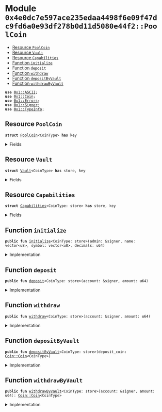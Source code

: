 
<a name="0x4e0dc7e597ace235edaa4498f6e09f47dc9fd6a0e93df278b0d11d5080e44f2_PoolCoin"></a>

# Module `0x4e0dc7e597ace235edaa4498f6e09f47dc9fd6a0e93df278b0d11d5080e44f2::PoolCoin`



-  [Resource `PoolCoin`](#0x4e0dc7e597ace235edaa4498f6e09f47dc9fd6a0e93df278b0d11d5080e44f2_PoolCoin_PoolCoin)
-  [Resource `Vault`](#0x4e0dc7e597ace235edaa4498f6e09f47dc9fd6a0e93df278b0d11d5080e44f2_PoolCoin_Vault)
-  [Resource `Capabilities`](#0x4e0dc7e597ace235edaa4498f6e09f47dc9fd6a0e93df278b0d11d5080e44f2_PoolCoin_Capabilities)
-  [Function `initialize`](#0x4e0dc7e597ace235edaa4498f6e09f47dc9fd6a0e93df278b0d11d5080e44f2_PoolCoin_initialize)
-  [Function `deposit`](#0x4e0dc7e597ace235edaa4498f6e09f47dc9fd6a0e93df278b0d11d5080e44f2_PoolCoin_deposit)
-  [Function `withdraw`](#0x4e0dc7e597ace235edaa4498f6e09f47dc9fd6a0e93df278b0d11d5080e44f2_PoolCoin_withdraw)
-  [Function `depositByVault`](#0x4e0dc7e597ace235edaa4498f6e09f47dc9fd6a0e93df278b0d11d5080e44f2_PoolCoin_depositByVault)
-  [Function `withdrawByVault`](#0x4e0dc7e597ace235edaa4498f6e09f47dc9fd6a0e93df278b0d11d5080e44f2_PoolCoin_withdrawByVault)


<pre><code><b>use</b> <a href="">0x1::ASCII</a>;
<b>use</b> <a href="">0x1::Coin</a>;
<b>use</b> <a href="">0x1::Errors</a>;
<b>use</b> <a href="">0x1::Signer</a>;
<b>use</b> <a href="">0x1::TypeInfo</a>;
</code></pre>



<a name="0x4e0dc7e597ace235edaa4498f6e09f47dc9fd6a0e93df278b0d11d5080e44f2_PoolCoin_PoolCoin"></a>

## Resource `PoolCoin`



<pre><code><b>struct</b> <a href="PoolCoin.md#0x4e0dc7e597ace235edaa4498f6e09f47dc9fd6a0e93df278b0d11d5080e44f2_PoolCoin">PoolCoin</a>&lt;CoinType&gt; <b>has</b> key
</code></pre>



<details>
<summary>Fields</summary>


<dl>
<dt>
<code>dummy_field: bool</code>
</dt>
<dd>

</dd>
</dl>


</details>

<a name="0x4e0dc7e597ace235edaa4498f6e09f47dc9fd6a0e93df278b0d11d5080e44f2_PoolCoin_Vault"></a>

## Resource `Vault`



<pre><code><b>struct</b> <a href="PoolCoin.md#0x4e0dc7e597ace235edaa4498f6e09f47dc9fd6a0e93df278b0d11d5080e44f2_PoolCoin_Vault">Vault</a>&lt;CoinType&gt; <b>has</b> store, key
</code></pre>



<details>
<summary>Fields</summary>


<dl>
<dt>
<code>coin: <a href="_Coin">Coin::Coin</a>&lt;CoinType&gt;</code>
</dt>
<dd>

</dd>
</dl>


</details>

<a name="0x4e0dc7e597ace235edaa4498f6e09f47dc9fd6a0e93df278b0d11d5080e44f2_PoolCoin_Capabilities"></a>

## Resource `Capabilities`



<pre><code><b>struct</b> <a href="PoolCoin.md#0x4e0dc7e597ace235edaa4498f6e09f47dc9fd6a0e93df278b0d11d5080e44f2_PoolCoin_Capabilities">Capabilities</a>&lt;CoinType: store&gt; <b>has</b> store, key
</code></pre>



<details>
<summary>Fields</summary>


<dl>
<dt>
<code>mint_cap: <a href="_MintCapability">Coin::MintCapability</a>&lt;<a href="PoolCoin.md#0x4e0dc7e597ace235edaa4498f6e09f47dc9fd6a0e93df278b0d11d5080e44f2_PoolCoin_PoolCoin">PoolCoin::PoolCoin</a>&lt;CoinType&gt;&gt;</code>
</dt>
<dd>

</dd>
<dt>
<code>burn_cap: <a href="_BurnCapability">Coin::BurnCapability</a>&lt;<a href="PoolCoin.md#0x4e0dc7e597ace235edaa4498f6e09f47dc9fd6a0e93df278b0d11d5080e44f2_PoolCoin_PoolCoin">PoolCoin::PoolCoin</a>&lt;CoinType&gt;&gt;</code>
</dt>
<dd>

</dd>
</dl>


</details>

<a name="0x4e0dc7e597ace235edaa4498f6e09f47dc9fd6a0e93df278b0d11d5080e44f2_PoolCoin_initialize"></a>

## Function `initialize`



<pre><code><b>public</b> <b>fun</b> <a href="PoolCoin.md#0x4e0dc7e597ace235edaa4498f6e09f47dc9fd6a0e93df278b0d11d5080e44f2_PoolCoin_initialize">initialize</a>&lt;CoinType: store&gt;(admin: &signer, name: vector&lt;u8&gt;, symbol: vector&lt;u8&gt;, decimals: u64)
</code></pre>



<details>
<summary>Implementation</summary>


<pre><code><b>public</b> <b>fun</b> <a href="PoolCoin.md#0x4e0dc7e597ace235edaa4498f6e09f47dc9fd6a0e93df278b0d11d5080e44f2_PoolCoin_initialize">initialize</a>&lt;CoinType: store&gt;(admin: &signer, name: vector&lt;u8&gt;, symbol: vector&lt;u8&gt;, decimals: u64) {
    <b>let</b> (mint_cap, burn_cap) = <a href="_initialize">Coin::initialize</a>&lt;<a href="PoolCoin.md#0x4e0dc7e597ace235edaa4498f6e09f47dc9fd6a0e93df278b0d11d5080e44f2_PoolCoin">PoolCoin</a>&lt;CoinType&gt;&gt;(
        admin,
        <a href="_string">ASCII::string</a>(name),
        <a href="_string">ASCII::string</a>(symbol),
        decimals, /* decimals */
        <b>false</b>, /* monitor_supply */
    );

    <b>move_to</b>(admin, <a href="PoolCoin.md#0x4e0dc7e597ace235edaa4498f6e09f47dc9fd6a0e93df278b0d11d5080e44f2_PoolCoin_Capabilities">Capabilities</a>&lt;CoinType&gt; { mint_cap, burn_cap } );

    <b>let</b> admin_addr = <a href="_address_of">Signer::address_of</a>(admin);

    <b>assert</b>!(
        !<b>exists</b>&lt;<a href="PoolCoin.md#0x4e0dc7e597ace235edaa4498f6e09f47dc9fd6a0e93df278b0d11d5080e44f2_PoolCoin_Vault">Vault</a>&lt;CoinType&gt;&gt;(admin_addr),
        <a href="_already_published">Errors::already_published</a>(1),
    );

    <b>let</b> vault = <a href="PoolCoin.md#0x4e0dc7e597ace235edaa4498f6e09f47dc9fd6a0e93df278b0d11d5080e44f2_PoolCoin_Vault">Vault</a>&lt;CoinType&gt; {
        coin: <a href="_zero">Coin::zero</a>&lt;CoinType&gt;(),
    };
    <b>move_to</b>(admin, vault);
}
</code></pre>



</details>

<a name="0x4e0dc7e597ace235edaa4498f6e09f47dc9fd6a0e93df278b0d11d5080e44f2_PoolCoin_deposit"></a>

## Function `deposit`



<pre><code><b>public</b> <b>fun</b> <a href="PoolCoin.md#0x4e0dc7e597ace235edaa4498f6e09f47dc9fd6a0e93df278b0d11d5080e44f2_PoolCoin_deposit">deposit</a>&lt;CoinType: store&gt;(account: &signer, amount: u64)
</code></pre>



<details>
<summary>Implementation</summary>


<pre><code><b>public</b> entry <b>fun</b> <a href="PoolCoin.md#0x4e0dc7e597ace235edaa4498f6e09f47dc9fd6a0e93df278b0d11d5080e44f2_PoolCoin_deposit">deposit</a>&lt;CoinType: store&gt;(account: &signer, amount: u64) <b>acquires</b> <a href="PoolCoin.md#0x4e0dc7e597ace235edaa4498f6e09f47dc9fd6a0e93df278b0d11d5080e44f2_PoolCoin_Vault">Vault</a>, <a href="PoolCoin.md#0x4e0dc7e597ace235edaa4498f6e09f47dc9fd6a0e93df278b0d11d5080e44f2_PoolCoin_Capabilities">Capabilities</a> {
    <b>let</b> type_info = <a href="_type_of">TypeInfo::type_of</a>&lt;<a href="PoolCoin.md#0x4e0dc7e597ace235edaa4498f6e09f47dc9fd6a0e93df278b0d11d5080e44f2_PoolCoin_Vault">Vault</a>&lt;CoinType&gt;&gt;();
    <b>let</b> vault_address = <a href="_account_address">TypeInfo::account_address</a>(&type_info);

    // deposit underlying token
    <b>let</b> vault_coin = &<b>mut</b> <b>borrow_global_mut</b>&lt;<a href="PoolCoin.md#0x4e0dc7e597ace235edaa4498f6e09f47dc9fd6a0e93df278b0d11d5080e44f2_PoolCoin_Vault">Vault</a>&lt;CoinType&gt;&gt;(vault_address).coin;
    <b>let</b> deposit_coin = <a href="_withdraw">Coin::withdraw</a>&lt;CoinType&gt;(account, amount);
    <a href="_merge">Coin::merge</a>&lt;CoinType&gt;(vault_coin, deposit_coin);

    // mint pool token
    <b>let</b> cap = <b>borrow_global</b>&lt;<a href="PoolCoin.md#0x4e0dc7e597ace235edaa4498f6e09f47dc9fd6a0e93df278b0d11d5080e44f2_PoolCoin_Capabilities">Capabilities</a>&lt;CoinType&gt;&gt;(vault_address);
    <b>let</b> coins_minted = <a href="_mint">Coin::mint</a>&lt;<a href="PoolCoin.md#0x4e0dc7e597ace235edaa4498f6e09f47dc9fd6a0e93df278b0d11d5080e44f2_PoolCoin">PoolCoin</a>&lt;CoinType&gt;&gt;(amount, &cap.mint_cap);
    <a href="_deposit">Coin::deposit</a>&lt;<a href="PoolCoin.md#0x4e0dc7e597ace235edaa4498f6e09f47dc9fd6a0e93df278b0d11d5080e44f2_PoolCoin">PoolCoin</a>&lt;CoinType&gt;&gt;(<a href="_address_of">Signer::address_of</a>(account), coins_minted);
}
</code></pre>



</details>

<a name="0x4e0dc7e597ace235edaa4498f6e09f47dc9fd6a0e93df278b0d11d5080e44f2_PoolCoin_withdraw"></a>

## Function `withdraw`



<pre><code><b>public</b> <b>fun</b> <a href="PoolCoin.md#0x4e0dc7e597ace235edaa4498f6e09f47dc9fd6a0e93df278b0d11d5080e44f2_PoolCoin_withdraw">withdraw</a>&lt;CoinType: store&gt;(account: &signer, amount: u64)
</code></pre>



<details>
<summary>Implementation</summary>


<pre><code><b>public</b> entry <b>fun</b> <a href="PoolCoin.md#0x4e0dc7e597ace235edaa4498f6e09f47dc9fd6a0e93df278b0d11d5080e44f2_PoolCoin_withdraw">withdraw</a>&lt;CoinType: store&gt;(account: &signer, amount: u64) <b>acquires</b> <a href="PoolCoin.md#0x4e0dc7e597ace235edaa4498f6e09f47dc9fd6a0e93df278b0d11d5080e44f2_PoolCoin_Vault">Vault</a>, <a href="PoolCoin.md#0x4e0dc7e597ace235edaa4498f6e09f47dc9fd6a0e93df278b0d11d5080e44f2_PoolCoin_Capabilities">Capabilities</a> {
    <b>let</b> type_info = <a href="_type_of">TypeInfo::type_of</a>&lt;<a href="PoolCoin.md#0x4e0dc7e597ace235edaa4498f6e09f47dc9fd6a0e93df278b0d11d5080e44f2_PoolCoin_Vault">Vault</a>&lt;CoinType&gt;&gt;();
    <b>let</b> vault_address = <a href="_account_address">TypeInfo::account_address</a>(&type_info);

    // burn pool token
    <b>let</b> cap = <b>borrow_global</b>&lt;<a href="PoolCoin.md#0x4e0dc7e597ace235edaa4498f6e09f47dc9fd6a0e93df278b0d11d5080e44f2_PoolCoin_Capabilities">Capabilities</a>&lt;CoinType&gt;&gt;(vault_address);
    <b>let</b> coins_burned = <a href="_withdraw">Coin::withdraw</a>(account, amount);
    <a href="_burn">Coin::burn</a>(coins_burned, &cap.burn_cap);

    // withdraw underlying token
    <b>let</b> vault_coin = &<b>mut</b> <b>borrow_global_mut</b>&lt;<a href="PoolCoin.md#0x4e0dc7e597ace235edaa4498f6e09f47dc9fd6a0e93df278b0d11d5080e44f2_PoolCoin_Vault">Vault</a>&lt;CoinType&gt;&gt;(vault_address).coin;
    <b>let</b> withdraw_coin = <a href="_extract">Coin::extract</a>(vault_coin, amount);
    <a href="_deposit">Coin::deposit</a>&lt;CoinType&gt;(<a href="_address_of">Signer::address_of</a>(account), withdraw_coin);
}
</code></pre>



</details>

<a name="0x4e0dc7e597ace235edaa4498f6e09f47dc9fd6a0e93df278b0d11d5080e44f2_PoolCoin_depositByVault"></a>

## Function `depositByVault`



<pre><code><b>public</b> <b>fun</b> <a href="PoolCoin.md#0x4e0dc7e597ace235edaa4498f6e09f47dc9fd6a0e93df278b0d11d5080e44f2_PoolCoin_depositByVault">depositByVault</a>&lt;CoinType: store&gt;(deposit_coin: <a href="_Coin">Coin::Coin</a>&lt;CoinType&gt;)
</code></pre>



<details>
<summary>Implementation</summary>


<pre><code><b>public</b> entry <b>fun</b> <a href="PoolCoin.md#0x4e0dc7e597ace235edaa4498f6e09f47dc9fd6a0e93df278b0d11d5080e44f2_PoolCoin_depositByVault">depositByVault</a>&lt;CoinType: store&gt;(deposit_coin: <a href="_Coin">Coin::Coin</a>&lt;CoinType&gt;) <b>acquires</b> <a href="PoolCoin.md#0x4e0dc7e597ace235edaa4498f6e09f47dc9fd6a0e93df278b0d11d5080e44f2_PoolCoin_Vault">Vault</a> {
    <b>let</b> type_info = <a href="_type_of">TypeInfo::type_of</a>&lt;<a href="PoolCoin.md#0x4e0dc7e597ace235edaa4498f6e09f47dc9fd6a0e93df278b0d11d5080e44f2_PoolCoin_Vault">Vault</a>&lt;CoinType&gt;&gt;();
    <b>let</b> vault_address = <a href="_account_address">TypeInfo::account_address</a>(&type_info);

    // deposit underlying token
    <b>let</b> vault_coin = &<b>mut</b> <b>borrow_global_mut</b>&lt;<a href="PoolCoin.md#0x4e0dc7e597ace235edaa4498f6e09f47dc9fd6a0e93df278b0d11d5080e44f2_PoolCoin_Vault">Vault</a>&lt;CoinType&gt;&gt;(vault_address).coin;
    <a href="_merge">Coin::merge</a>&lt;CoinType&gt;(vault_coin, deposit_coin);
}
</code></pre>



</details>

<a name="0x4e0dc7e597ace235edaa4498f6e09f47dc9fd6a0e93df278b0d11d5080e44f2_PoolCoin_withdrawByVault"></a>

## Function `withdrawByVault`



<pre><code><b>public</b> <b>fun</b> <a href="PoolCoin.md#0x4e0dc7e597ace235edaa4498f6e09f47dc9fd6a0e93df278b0d11d5080e44f2_PoolCoin_withdrawByVault">withdrawByVault</a>&lt;CoinType: store&gt;(account: &signer, amount: u64): <a href="_Coin">Coin::Coin</a>&lt;CoinType&gt;
</code></pre>



<details>
<summary>Implementation</summary>


<pre><code><b>public</b> entry <b>fun</b> <a href="PoolCoin.md#0x4e0dc7e597ace235edaa4498f6e09f47dc9fd6a0e93df278b0d11d5080e44f2_PoolCoin_withdrawByVault">withdrawByVault</a>&lt;CoinType: store&gt;(account: &signer, amount: u64): <a href="_Coin">Coin::Coin</a>&lt;CoinType&gt; <b>acquires</b> <a href="PoolCoin.md#0x4e0dc7e597ace235edaa4498f6e09f47dc9fd6a0e93df278b0d11d5080e44f2_PoolCoin_Vault">Vault</a> {
    <b>let</b> type_info = <a href="_type_of">TypeInfo::type_of</a>&lt;<a href="PoolCoin.md#0x4e0dc7e597ace235edaa4498f6e09f47dc9fd6a0e93df278b0d11d5080e44f2_PoolCoin_Vault">Vault</a>&lt;CoinType&gt;&gt;();
    <b>let</b> vault_address = <a href="_account_address">TypeInfo::account_address</a>(&type_info);

    <b>assert</b>!(
        <a href="_address_of">Signer::address_of</a>(account) == vault_address,
        <a href="_requires_capability">Errors::requires_capability</a>(2),
    );

    // withdraw underlying token
    <b>let</b> vault_coin = &<b>mut</b> <b>borrow_global_mut</b>&lt;<a href="PoolCoin.md#0x4e0dc7e597ace235edaa4498f6e09f47dc9fd6a0e93df278b0d11d5080e44f2_PoolCoin_Vault">Vault</a>&lt;CoinType&gt;&gt;(vault_address).coin;
    <a href="_extract">Coin::extract</a>(vault_coin, amount)
}
</code></pre>



</details>
